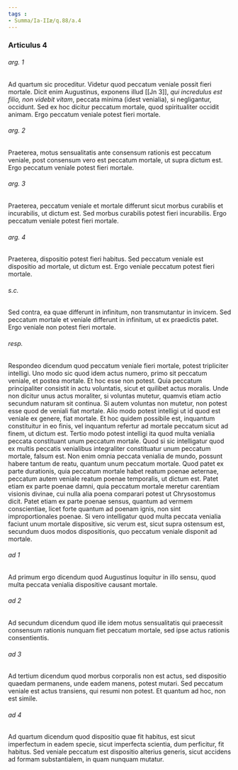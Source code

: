 ```yaml
---
tags : 
- Summa/Ia-IIæ/q.88/a.4
---
```


### Articulus 4

###### arg. 1
Ad quartum sic proceditur. Videtur quod peccatum veniale possit fieri mortale. Dicit enim Augustinus, exponens illud [[Jn 3]], *qui incredulus est filio, non videbit vitam*, peccata minima (idest venialia), si negligantur, occidunt. Sed ex hoc dicitur peccatum mortale, quod spiritualiter occidit animam. Ergo peccatum veniale potest fieri mortale.

###### arg. 2
Praeterea, motus sensualitatis ante consensum rationis est peccatum veniale, post consensum vero est peccatum mortale, ut supra dictum est. Ergo peccatum veniale potest fieri mortale.

###### arg. 3
Praeterea, peccatum veniale et mortale differunt sicut morbus curabilis et incurabilis, ut dictum est. Sed morbus curabilis potest fieri incurabilis. Ergo peccatum veniale potest fieri mortale.

###### arg. 4
Praeterea, dispositio potest fieri habitus. Sed peccatum veniale est dispositio ad mortale, ut dictum est. Ergo veniale peccatum potest fieri mortale.

###### s.c.
Sed contra, ea quae differunt in infinitum, non transmutantur in invicem. Sed peccatum mortale et veniale differunt in infinitum, ut ex praedictis patet. Ergo veniale non potest fieri mortale.

###### resp.
Respondeo dicendum quod peccatum veniale fieri mortale, potest tripliciter intelligi. Uno modo sic quod idem actus numero, primo sit peccatum veniale, et postea mortale. Et hoc esse non potest. Quia peccatum principaliter consistit in actu voluntatis, sicut et quilibet actus moralis. Unde non dicitur unus actus moraliter, si voluntas mutetur, quamvis etiam actio secundum naturam sit continua. Si autem voluntas non mutetur, non potest esse quod de veniali fiat mortale. Alio modo potest intelligi ut id quod est veniale ex genere, fiat mortale. Et hoc quidem possibile est, inquantum constituitur in eo finis, vel inquantum refertur ad mortale peccatum sicut ad finem, ut dictum est. Tertio modo potest intelligi ita quod multa venialia peccata constituant unum peccatum mortale. Quod si sic intelligatur quod ex multis peccatis venialibus integraliter constituatur unum peccatum mortale, falsum est. Non enim omnia peccata venialia de mundo, possunt habere tantum de reatu, quantum unum peccatum mortale. Quod patet ex parte durationis, quia peccatum mortale habet reatum poenae aeternae, peccatum autem veniale reatum poenae temporalis, ut dictum est. Patet etiam ex parte poenae damni, quia peccatum mortale meretur carentiam visionis divinae, cui nulla alia poena comparari potest ut Chrysostomus dicit. Patet etiam ex parte poenae sensus, quantum ad vermem conscientiae, licet forte quantum ad poenam ignis, non sint improportionales poenae. Si vero intelligatur quod multa peccata venialia faciunt unum mortale dispositive, sic verum est, sicut supra ostensum est, secundum duos modos dispositionis, quo peccatum veniale disponit ad mortale.

###### ad 1
Ad primum ergo dicendum quod Augustinus loquitur in illo sensu, quod multa peccata venialia dispositive causant mortale.

###### ad 2
Ad secundum dicendum quod ille idem motus sensualitatis qui praecessit consensum rationis nunquam fiet peccatum mortale, sed ipse actus rationis consentientis.

###### ad 3
Ad tertium dicendum quod morbus corporalis non est actus, sed dispositio quaedam permanens, unde eadem manens, potest mutari. Sed peccatum veniale est actus transiens, qui resumi non potest. Et quantum ad hoc, non est simile.

###### ad 4
Ad quartum dicendum quod dispositio quae fit habitus, est sicut imperfectum in eadem specie, sicut imperfecta scientia, dum perficitur, fit habitus. Sed veniale peccatum est dispositio alterius generis, sicut accidens ad formam substantialem, in quam nunquam mutatur.

